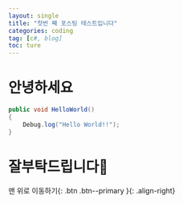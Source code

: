 ```yaml
---
layout: single
title: "첫번 째 포스팅 테스트입니다"
categories: coding
tag: [c#, blog]
toc: ture
---
```


# **안녕하세요**

```c#
public void HelloWorld()
{
    Debug.log("Hello World!!");
}
```

# 잘부탁드립니다🙏

맨 위로 이동하기{: .btn .btn--primary }{: .align-right}
